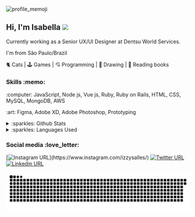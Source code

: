 ![profile_memoji](https://user-images.githubusercontent.com/55500140/103138821-ebdb2f80-46b4-11eb-934f-1f1e2bf9e7ac.png)

<h2 align="left">
   Hi, I'm Isabella <img src="https://media.giphy.com/media/hvRJCLFzcasrR4ia7z/giphy.gif" width="30px">
</h2>

<p align="left">
  Currently working as a Senior UX/UI Designer at Dentsu World Services.

  I'm from São Paulo/Brazil

  🐈 Cats | 🕹️ Games | 💘 Programming | :art: Drawing | :open_book: Reading books
</p>

<h3 align="left">
  Skills :memo:
</h3>

<p align="left">
  :computer: JavaScript, Node js, Vue js, Ruby, Ruby on Rails, HTML, CSS, MySQL, MongoDB, AWS
</p>
<p align="left">
  :art:	Figma, Adobe XD, Adobe Photoshop, Prototyping
</p>

<details>

  :art:	Figma, Adobe XD, Adobe Photoshop, Prototyping
   <summary>:sparkles: Github Stats</summary>
   <img src="https://github-readme-stats.vercel.app/api?username=izzysalles&theme=default" >
  </details>

  <details>
    <summary>:sparkles: Languages Used</summary>
    <img src="https://github-readme-stats.vercel.app/api/top-langs/?username=izzysalles&hide=html&layout=compact">
  </details>
<p align="left">
  
<h3 align="left">
  Social media :love_letter:
</h3>

[![Instagram URL](https://img.shields.io/twitter/url?color=%23fb3958&label=follow&logo=instagram&logoColor=%23fb3958&style=flat-square&url=https%3A%2F%2Fwww.instagram.com%2Falejorc_)](https://www.instagram.com/izzysalles/)
[![Twitter URL](https://img.shields.io/twitter/url?color=%231DA1F2&label=follow&logo=twitter&logoColor=%231DA1F2&style=flat-square&url=https%3A%2F%2Fwww.reddit.com%2Fuser%2FFatChicken277)](https://twitter.com/babellaaaa)
[![Linkedin URL](https://img.shields.io/twitter/url?color=%230072b1&label=connect&logo=linkedin&logoColor=%230072b1&style=flat-square&url=https%3A%2F%2Fwww.linkedin.com%2Fin%2Falejandro-ramirez-ciceros%2F)](https://www.linkedin.com/in/isabella-salles-515078181)

![Snake animation](https://github.com/izzysalles/izzysalles/blob/output/github-contribution-grid-snake.svg)



